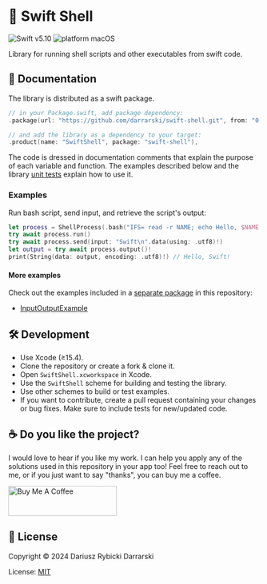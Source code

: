 # 🐚 Swift Shell

![Swift v5.10](https://img.shields.io/badge/swift-v5.10-orange.svg)
![platform macOS](https://img.shields.io/badge/platform-macOS-blue.svg)

Library for running shell scripts and other executables from swift code.

## 📖 Documentation

The library is distributed as a swift package.

```swift
// in your Package.swift, add package dependency:
.package(url: "https://github.com/darrarski/swift-shell.git", from: "0.1.0"),

// and add the library as a dependency to your target:
.product(name: "SwiftShell", package: "swift-shell"),
```

The code is dressed in documentation comments that explain the purpose of each variable and function. The examples described below and the library [unit tests](Tests/SwiftShellTests) explain how to use it.

### Examples

Run bash script, send input, and retrieve the script's output:

```swift
let process = ShellProcess(.bash("IFS= read -r NAME; echo Hello, $NAME!"))
try await process.run()
try await process.send(input: "Swift\n".data(using: .utf8)!)
let output = try await process.output()!
print(String(data: output, encoding: .utf8)!) // Hello, Swift!
```

#### More examples

Check out the examples included in a [separate package](Examples/) in this repository:

- [InputOutputExample](Examples/Sources/InputOutputExample/InputOutputExample.swift)

## 🛠 Development

- Use Xcode (≥15.4).
- Clone the repository or create a fork & clone it.
- Open `SwiftShell.xcworkspace` in Xcode.
- Use the `SwiftShell` scheme for building and testing the library.
- Use other schemes to build or test examples.
- If you want to contribute, create a pull request containing your changes or bug fixes. Make sure to include tests for new/updated code.

## ☕️ Do you like the project?

I would love to hear if you like my work. I can help you apply any of the solutions used in this repository in your app too! Feel free to reach out to me, or if you just want to say "thanks", you can buy me a coffee.

<a href="https://www.buymeacoffee.com/darrarski" target="_blank"><img src="https://cdn.buymeacoffee.com/buttons/v2/default-yellow.png" alt="Buy Me A Coffee" height="60" width="217" style="height: 60px !important;width: 217px !important;" ></a>

## 📄 License

Copyright © 2024 Dariusz Rybicki Darrarski

License: [MIT](LICENSE)
